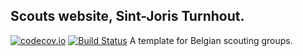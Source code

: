 ## Scouts website, Sint-Joris Turnhout.

[![codecov.io](https://codecov.io/github/Tjoosten/scouts-en-gidsen-template/coverage.svg?branch=master)](https://codecov.io/github/Tjoosten/scouts-en-gidsen-template?branch=master)
[![Build Status](https://travis-ci.org/Tjoosten/scouts-en-gidsen-template.svg?branch=master)](https://travis-ci.org/Tjoosten/scouts-en-gidsen-template)
A template for Belgian scouting groups. 
